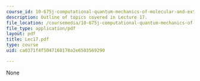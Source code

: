 ```yaml
---
course_id: 10-675j-computational-quantum-mechanics-of-molecular-and-extended-systems-fall-2004
description: Outline of topics covered in Lecture 17.
file_location: /coursemedia/10-675j-computational-quantum-mechanics-of-molecular-and-extended-systems-fall-2004/ca0371f4f5047168178a2e6503569290_Lec17.pdf
file_type: application/pdf
layout: pdf
title: Lec17.pdf
type: course
uid: ca0371f4f5047168178a2e6503569290

---
```

None